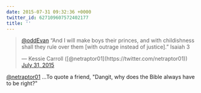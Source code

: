 ```yaml
---
date: 2015-07-31 09:32:36 +0000
twitter_id: 627109607572402177
title: ''
---
```


<blockquote class="twitter-tweet"><p lang="en" dir="ltr"><a href="https://twitter.com/oddEvan?ref_src=twsrc%5Etfw">@oddEvan</a> “And I will make boys their princes, and with childishness shall they rule over them [with outrage instead of justice].” Isaiah 3</p>&mdash; Kessie Carroll ([@netraptor01](https://twitter.com/netraptor01)) <a href="https://twitter.com/netraptor01/status/627104308803280896?ref_src=twsrc%5Etfw">July 31, 2015</a></blockquote>
<script async src="https://platform.twitter.com/widgets.js" charset="utf-8"></script>

[@netraptor01](https://twitter.com/netraptor01) ...To quote a friend, "Dangit, why does the Bible always have to be right?"
